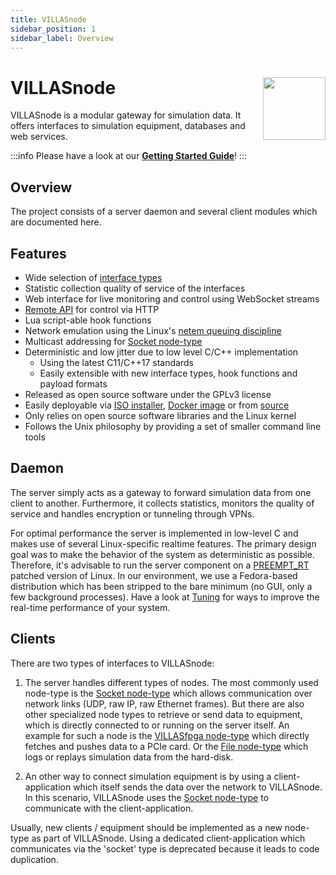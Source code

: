 ```yaml
---
title: VILLASnode
sidebar_position: 1
sidebar_label: Overview
---
```


# VILLASnode <img src="/img/logos/villas_node.svg" width="100" align="right" />

VILLASnode is a modular gateway for simulation data.
It offers interfaces to simulation equipment, databases and web services.

:::info
Please have a look at our **[Getting Started Guide](./guides/getting_started.md)**!
:::

## Overview

The project consists of a server daemon and several client modules which are documented here.

## Features

- Wide selection of [interface types](nodes/index.md)
- Statistic collection quality of service of the interfaces
- Web interface for live monitoring and control using WebSocket streams
- [Remote API](development/api.md) for control via HTTP
- Lua script-able hook functions
- Network emulation using the Linux's [netem queuing discipline](https://wiki.linuxfoundation.org/networking/netem)
- Multicast addressing for [Socket node-type](nodes/socket.md)
- Deterministic and low jitter due to low level C/C++ implementation
  - Using the latest C11/C++17 standards
  - Easily extensible with new interface types, hook functions and payload formats
- Released as open source software under the GPLv3 license
- Easily deployable via [ISO installer](../liveusb/index.md), [Docker image](./installation.md#docker) or from [source](./installation.md#source)
- Only relies on open source software libraries and the Linux kernel
- Follows the Unix philosophy by providing a set of smaller command line tools

## Daemon

The server simply acts as a gateway to forward simulation data from one client to another.
Furthermore, it collects statistics, monitors the quality of service and handles encryption or tunneling through VPNs.

For optimal performance the server is implemented in low-level C and makes use of several Linux-specific realtime features.
The primary design goal was to make the behavior of the system as deterministic as possible.
Therefore, it's advisable to run the server component on a [PREEMPT_RT](https://rt.wiki.kernel.org/index.php/CONFIG_PREEMPT_RT_Patch) patched version of Linux. In our environment, we use a Fedora-based distribution which has been stripped to the bare minimum (no GUI, only a few background processes).
Have a look at [Tuning](tuning.md) for ways to improve the real-time performance of your system.

## Clients

There are two types of interfaces to VILLASnode:

1.  The server handles different types of nodes.
    The most commonly used node-type is the [Socket node-type](nodes/socket.md) which allows communication over network links (UDP, raw IP, raw Ethernet frames).
    But there are also other specialized node types to retrieve or send data to equipment, which is directly connected to or running on the server itself.
    An example for such a node is the  [VILLASfpga node-type](nodes/fpga.md) which directly fetches and pushes data to a PCIe card.
    Or the [File node-type](nodes/file.md) which logs or replays simulation data from the hard-disk.

2. An other way to connect simulation equipment is by using a client-application which itself sends the data over the network to VILLASnode.
    In this scenario, VILLASnode uses the [Socket node-type](nodes/socket.md) to communicate with the client-application.

Usually, new clients / equipment should be implemented as a new node-type as part of VILLASnode.
Using a dedicated client-application which communicates via the 'socket' type is deprecated because it leads to code duplication.
